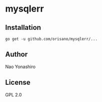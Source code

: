 # mysqlerr

## Installation
```
go get -u github.com/orisano/mysqlerr/...
```

## Author
Nao Yonashiro

## License
GPL 2.0
